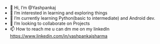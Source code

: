 - 👋 Hi, I’m @Yashpankaj
- 👀 I’m interested in learning and exploring things 
- 🌱 I’m currently learning Python(basic to intermediate) and Android dev.
- 💞️ I’m looking to collaborate on Projects 
- 📫 How to reach me u can dm me on my linkedIn 
     https://www.linkedin.com/in/yashpankajsharma

<!---
Yashpankaj/Yashpankaj is a ✨ special ✨ repository because its `README.md` (this file) appears on your GitHub profile.
You can click the Preview link to take a look at your changes.
--->
